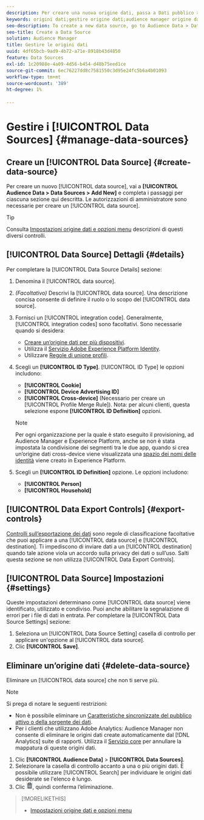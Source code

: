 ```yaml
---
description: Per creare una nuova origine dati, passa a Dati pubblico > Origini dati > Aggiungi nuova e completa i passaggi per ciascuna sezione descritta qui. Per creare un'origine dati sono necessarie le autorizzazioni di amministratore.
keywords: origini dati;gestire origine dati;audience manager origine dati;data sources;manage data source;audience manager data source
seo-description: To create a new data source, go to Audience Data > Data Sources > Add New and complete the steps for each section described here. Administrator permissions are required to create a data source.
seo-title: Create a Data Source
solution: Audience Manager
title: Gestire le origini dati
uuid: 4df65bcb-9ad9-4b72-a71e-8918b43d4850
feature: Data Sources
exl-id: 1c20988e-4a09-4d56-b454-d48b75eed1ce
source-git-commit: 6ec76227dd8c7581550c3d95e24fc5b6a4b01093
workflow-type: tm+mt
source-wordcount: '389'
ht-degree: 1%

---
```


# Gestire i  [!UICONTROL Data Sources] {#manage-data-sources}

## Creare un [!UICONTROL Data Source] {#create-data-source}

Per creare un nuovo [!UICONTROL data source], vai a **[!UICONTROL Audience Data > Data Sources > Add New]** e completa i passaggi per ciascuna sezione qui descritta. Le autorizzazioni di amministratore sono necessarie per creare un [!UICONTROL data source].

<!-- create-datasource.xml -->

>[!TIP]
>
>Consulta [Impostazioni origine dati e opzioni menu](../features/datasources-list-and-settings.md#settings-menu-options) descrizioni di questi diversi controlli.

## [!UICONTROL Data Source] Dettagli {#details}

Per completare la [!UICONTROL Data Source Details] sezione:

1. Denomina il [!UICONTROL data source].
1. *(Facoltativo)* Descrivi la [!UICONTROL data source]. Una descrizione concisa consente di definire il ruolo o lo scopo del [!UICONTROL data source].
1. Fornisci un [!UICONTROL integration code]. Generalmente, [!UICONTROL integration codes] sono facoltativi. Sono necessarie quando si desidera:

   * [Creare un’origine dati per più dispositivi](../features/profile-merge-rules/merge-rules-start.md#create-data-source).
   * Utilizza il [Servizio Adobe Experience Platform Identity](https://experienceleague.adobe.com/docs/id-service/using/home.html).
   * Utilizzare [Regole di unione profili](../features/profile-merge-rules/merge-rules-start.md).

1. Scegli un **[!UICONTROL ID Type]**. [!UICONTROL ID Type] le opzioni includono:

   * **[!UICONTROL Cookie]**
   * **[!UICONTROL Device Advertising ID]**
   * **[!UICONTROL Cross-device]** (Necessario per creare un [!UICONTROL Profile Merge Rule]). Nota: per alcuni clienti, questa selezione espone **[!UICONTROL ID Definition]** opzioni.

   >[!NOTE]
   >
   >Per ogni organizzazione per la quale è stato eseguito il provisioning, ad Audience Manager e Experience Platform, anche se non è stata impostata la condivisione dei segmenti tra le due app, quando si crea un’origine dati cross-device viene visualizzata una [spazio dei nomi delle identità](https://experienceleague.adobe.com/docs/experience-platform/identity/namespaces.html#manage-namespaces) viene creato in Experience Platform.

1. Scegli un **[!UICONTROL ID Definition]** opzione. Le opzioni includono:

   * **[!UICONTROL Person]**
   * **[!UICONTROL Household]**

## [!UICONTROL Data Export Controls] {#export-controls}

[Controlli sull’esportazione dei dati](../features/data-export-controls.md) sono regole di classificazione facoltative che puoi applicare a una [!UICONTROL data source] e [!UICONTROL destination]. Ti impediscono di inviare dati a un [!UICONTROL destination] quando tale azione viola un accordo sulla privacy dei dati o sull’uso. Salti questa sezione se non utilizza [!UICONTROL Data Export Controls].

## [!UICONTROL Data Source] Impostazioni {#settings}

Queste impostazioni determinano come [!UICONTROL data source] viene identificato, utilizzato e condiviso. Puoi anche abilitare la segnalazione di errori per i file di dati in entrata. Per completare la [!UICONTROL Data Source Settings] sezione:

1. Seleziona un [!UICONTROL Data Source Setting] casella di controllo per applicare un&#39;opzione al [!UICONTROL data source].
2. Clic **[!UICONTROL Save]**.

## Eliminare un’origine dati {#delete-data-source}

<!-- t_datasource_delete.xml -->

Eliminare un [!UICONTROL data source] che non ti serve più.

>[!NOTE]
>
>Si prega di notare le seguenti restrizioni:
>
>* Non è possibile eliminare un [Caratteristiche sincronizzate del pubblico attivo o della sorgente dei dati](../features/traits/client-activity-synced-audience-traits.md).
>* Per i clienti che utilizzano Adobe Analytics: Audience Manager non consente di eliminare le origini dati create automaticamente dal [!DNL Analytics] suite di rapporti. Utilizza il [Servizio core](https://experienceleague.adobe.com/docs/core-services/interface/about-core-services/core-services-landing.html) per annullare la mappatura di queste origini dati.


1. Clic **[!UICONTROL Audience Data]** > **[!UICONTROL Data Sources]**.
1. Selezionare la casella di controllo accanto a una o più origini dati.
È possibile utilizzare [!UICONTROL Search] per individuare le origini dati desiderate se l&#39;elenco è lungo.
1. Clic  ![](assets/icon_trash.png), quindi conferma l’eliminazione.


>[!MORELIKETHIS]
>
>* [Impostazioni origine dati e opzioni menu](../features/datasources-list-and-settings.md#settings-menu-options)


